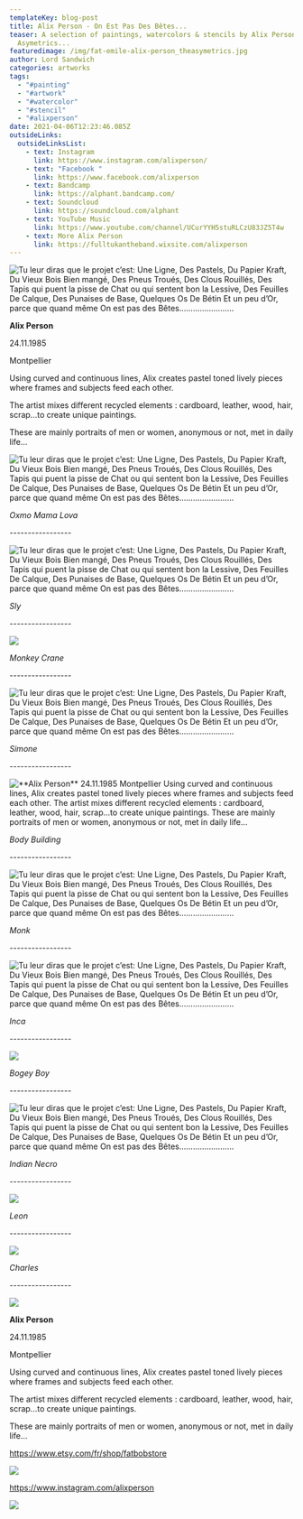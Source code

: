 ```yaml
---
templateKey: blog-post
title: Alix Person - On Est Pas Des Bêtes...
teaser: A selection of paintings, watercolors & stencils by Alix Person for The
  Asymetrics...
featuredimage: /img/fat-emile-alix-person_theasymetrics.jpg
author: Lord Sandwich
categories: artworks
tags:
  - "#painting"
  - "#artwork"
  - "#watercolor"
  - "#stencil"
  - "#alixperson"
date: 2021-04-06T12:23:46.085Z
outsideLinks:
  outsideLinksList:
    - text: Instagram
      link: https://www.instagram.com/alixperson/
    - text: "Facebook "
      link: https://www.facebook.com/alixperson
    - text: Bandcamp
      link: https://alphant.bandcamp.com/
    - text: Soundcloud
      link: https://soundcloud.com/alphant
    - text: YouTube Music
      link: https://www.youtube.com/channel/UCurYYH5stuRLCzU83JZ5T4w
    - text: More Alix Person
      link: https://fulltukantheband.wixsite.com/alixperson
---
```


![](/img/asymetrics_alix_cut.jpg "Tu leur diras que le projet c’est: Une Ligne, Des Pastels, Du Papier  Kraft, Du Vieux Bois Bien mangé,  Des Pneus Troués, Des Clous Rouillés,  Des Tapis qui puent la pisse de Chat  ou qui sentent bon la Lessive,  Des Feuilles De Calque, Des Punaises  de Base, Quelques Os De Bétin Et un  peu d’Or, parce que quand même On est  pas des Bêtes........................")

**Alix Person**

24.11.1985

Montpellier

Using curved and continuous lines, Alix creates pastel toned lively pieces
where frames and subjects feed each other.

The artist mixes different recycled elements : cardboard, leather, wood, hair, scrap...to create unique paintings.

These are mainly portraits of men or women, anonymous or not, met in daily life...

![](/img/oxmo-mama-lova-alix-person.jpg "Tu leur diras que le projet c’est: Une Ligne, Des Pastels, Du Papier  Kraft, Du Vieux Bois Bien mangé,  Des Pneus Troués, Des Clous Rouillés,  Des Tapis qui puent la pisse de Chat  ou qui sentent bon la Lessive,  Des Feuilles De Calque, Des Punaises  de Base, Quelques Os De Bétin Et un  peu d’Or, parce que quand même On est  pas des Bêtes........................")

*Oxmo Mama Lova*

*\-----------------*

![](/img/sly-50-x-30-cm_ier6243.png "Tu leur diras que le projet c’est: Une Ligne, Des Pastels, Du Papier  Kraft, Du Vieux Bois Bien mangé,  Des Pneus Troués, Des Clous Rouillés,  Des Tapis qui puent la pisse de Chat  ou qui sentent bon la Lessive,  Des Feuilles De Calque, Des Punaises  de Base, Quelques Os De Bétin Et un  peu d’Or, parce que quand même On est  pas des Bêtes........................")

*Sly*

*\-----------------*

![](/img/monkey-crane.png)

*Monkey Crane*

*\-----------------*







![](/img/simone-20-x-30-cm.png "Tu leur diras que le projet c’est: Une Ligne, Des Pastels, Du Papier  Kraft, Du Vieux Bois Bien mangé,  Des Pneus Troués, Des Clous Rouillés,  Des Tapis qui puent la pisse de Chat  ou qui sentent bon la Lessive,  Des Feuilles De Calque, Des Punaises  de Base, Quelques Os De Bétin Et un  peu d’Or, parce que quand même On est  pas des Bêtes........................")

*Simone*

*\-----------------*

![](/img/body-building-33-x50-cm.png "**Alix Person**  24.11.1985  Montpellier  Using curved and continuous lines, Alix creates pastel toned lively pieces where frames and subjects feed each other.  The artist mixes different recycled elements : cardboard, leather, wood, hair, scrap...to create unique paintings.  These are mainly portraits of men or women, anonymous or not, met in daily life…")

*Body Building*

*\-----------------*

![](/img/monk-69-x-100-cm.png "Tu leur diras que le projet c’est: Une Ligne, Des Pastels, Du Papier  Kraft, Du Vieux Bois Bien mangé,  Des Pneus Troués, Des Clous Rouillés,  Des Tapis qui puent la pisse de Chat  ou qui sentent bon la Lessive,  Des Feuilles De Calque, Des Punaises  de Base, Quelques Os De Bétin Et un  peu d’Or, parce que quand même On est  pas des Bêtes........................")

*Monk*

*\-----------------*

![](/img/inca-40-x-59-cm-.png "Tu leur diras que le projet c’est: Une Ligne, Des Pastels, Du Papier  Kraft, Du Vieux Bois Bien mangé,  Des Pneus Troués, Des Clous Rouillés,  Des Tapis qui puent la pisse de Chat  ou qui sentent bon la Lessive,  Des Feuilles De Calque, Des Punaises  de Base, Quelques Os De Bétin Et un  peu d’Or, parce que quand même On est  pas des Bêtes........................")

*Inca*

*\-----------------*

![](/img/bogeyboy-54-x-76-cm.png)

*Bogey Boy*

*\-----------------*

![](/img/indian-necro-47-x87-cm.png "Tu leur diras que le projet c’est: Une Ligne, Des Pastels, Du Papier  Kraft, Du Vieux Bois Bien mangé,  Des Pneus Troués, Des Clous Rouillés,  Des Tapis qui puent la pisse de Chat  ou qui sentent bon la Lessive,  Des Feuilles De Calque, Des Punaises  de Base, Quelques Os De Bétin Et un  peu d’Or, parce que quand même On est  pas des Bêtes........................")

*Indian Necro*

*\-----------------*

![](/img/leon-42-x-64-cm.png)

*Leon*

*\-----------------*

![](/img/hank-50-x72-cm.png)

*Charles*

*\-----------------*

![](/img/mylene-55-x62-cm-.png)









**Alix Person**

24.11.1985

Montpellier

Using curved and continuous lines, Alix creates pastel toned lively pieces
where frames and subjects feed each other.

The artist mixes different recycled elements : cardboard, leather, wood, hair, scrap...to create unique paintings.

These are mainly portraits of men or women, anonymous or not, met in daily life...

https://www.etsy.com/fr/shop/fatbobstore

![](/img/fat-bob-linogravure-alix-person.jpg)

https://www.instagram.com/alixperson



![](/img/photo-alix-person.jpg)